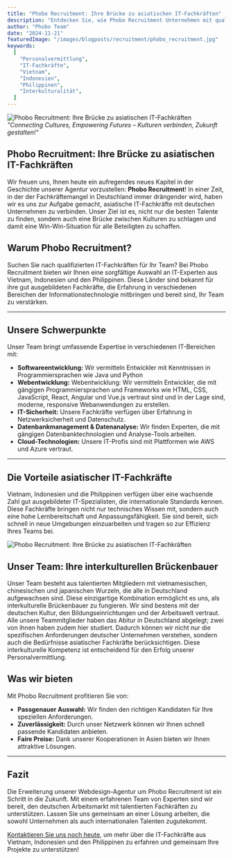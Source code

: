 ```yaml
---
title: "Phobo Recruitment: Ihre Brücke zu asiatischen IT-Fachkräften"
description: "Entdecken Sie, wie Phobo Recruitment Unternehmen mit qualifizierten IT-Fachkräften aus Asien verbindet und kulturelle Brücken baut."
author: "Phobo Team"
date: "2024-11-21"
featuredImage: "/images/blogposts/recruitment/phobo_recruitment.jpg"
keywords:
  [
    "Personalvermittlung",
    "IT-Fachkräfte",
    "Vietnam",
    "Indonesien",
    "Philippinen",
    "Interkulturalität",
  ]
---
```


![Phobo Recruitment: Ihre Brücke zu asiatischen IT-Fachkräften](/images/blogposts/recruitment/phobo_recruitment.jpg "Asiatische IT Talente für den deutschen Arbeitsmarkt")
_"Connecting Cultures, Empowering Futures – Kulturen verbinden, Zukunft gestalten!"_

## Phobo Recruitment: Ihre Brücke zu asiatischen IT-Fachkräften

Wir freuen uns, Ihnen heute ein aufregendes neues Kapitel in der Geschichte unserer Agentur vorzustellen: **Phobo Recruitment**! In einer Zeit, in der der Fachkräftemangel in Deutschland immer drängender wird, haben wir es uns zur Aufgabe gemacht, asiatische IT-Fachkräfte mit deutschen Unternehmen zu verbinden. Unser Ziel ist es, nicht nur die besten Talente zu finden, sondern auch eine Brücke zwischen Kulturen zu schlagen und damit eine Win-Win-Situation für alle Beteiligten zu schaffen.

## Warum Phobo Recruitment?

Suchen Sie nach qualifizierten IT-Fachkräften für Ihr Team? Bei Phobo Recruitment bieten wir Ihnen eine sorgfältige Auswahl an IT-Experten aus Vietnam, Indonesien und den Philippinen. Diese Länder sind bekannt für ihre gut ausgebildeten Fachkräfte, die Erfahrung in verschiedenen Bereichen der Informationstechnologie mitbringen und bereit sind, Ihr Team zu verstärken.

---

## Unsere Schwerpunkte

Unser Team bringt umfassende Expertise in verschiedenen IT-Bereichen mit:

- **Softwareentwicklung:** Wir vermitteln Entwickler mit Kenntnissen in Programmiersprachen wie Java und Python
- **Webentwicklung:** Webentwicklung: Wir vermitteln Entwickler, die mit gängigen Programmiersprachen und Frameworks wie HTML, CSS, JavaScript, React, Angular und Vue.js vertraut sind und in der Lage sind, moderne, responsive Webanwendungen zu erstellen.
- **IT-Sicherheit:** Unsere Fachkräfte verfügen über Erfahrung in Netzwerksicherheit und Datenschutz.
- **Datenbankmanagement & Datenanalyse:** Wir finden Experten, die mit gängigen Datenbanktechnologien und Analyse-Tools arbeiten.
- **Cloud-Technologien:** Unsere IT-Profis sind mit Plattformen wie AWS und Azure vertraut.

---

## Die Vorteile asiatischer IT-Fachkräfte

Vietnam, Indonesien und die Philippinen verfügen über eine wachsende Zahl gut ausgebildeter IT-Spezialisten, die internationale Standards kennen. Diese Fachkräfte bringen nicht nur technisches Wissen mit, sondern auch eine hohe Lernbereitschaft und Anpassungsfähigkeit. Sie sind bereit, sich schnell in neue Umgebungen einzuarbeiten und tragen so zur Effizienz Ihres Teams bei.

![Phobo Recruitment: Ihre Brücke zu asiatischen IT-Fachkräften](/images/blogposts/recruitment/phobo_recruitment2.jpg "Asiatische IT Talente für den deutschen Arbeitsmarkt")

## Unser Team: Ihre interkulturellen Brückenbauer

Unser Team besteht aus talentierten Mitgliedern mit vietnamesischen, chinesischen und japanischen Wurzeln, die alle in Deutschland aufgewachsen sind. Diese einzigartige Kombination ermöglicht es uns, als interkulturelle Brückenbauer zu fungieren. Wir sind bestens mit der deutschen Kultur, den Bildungseinrichtungen und der Arbeitswelt vertraut. Alle unsere Teammitglieder haben das Abitur in Deutschland abgelegt; zwei von ihnen haben zudem hier studiert. Dadurch können wir nicht nur die spezifischen Anforderungen deutscher Unternehmen verstehen, sondern auch die Bedürfnisse asiatischer Fachkräfte berücksichtigen. Diese interkulturelle Kompetenz ist entscheidend für den Erfolg unserer Personalvermittlung.

## Was wir bieten

Mit Phobo Recruitment profitieren Sie von:

- **Passgenauer Auswahl:** Wir finden den richtigen Kandidaten für Ihre speziellen Anforderungen.
- **Zuverlässigkeit:** Durch unser Netzwerk können wir Ihnen schnell passende Kandidaten anbieten.
- **Faire Preise:** Dank unserer Kooperationen in Asien bieten wir Ihnen attraktive Lösungen.

---

## Fazit

Die Erweiterung unserer Webdesign-Agentur um Phobo Recruitment ist ein Schritt in die Zukunft. Mit einem erfahrenen Team von Experten sind wir bereit, den deutschen Arbeitsmarkt mit talentierten Fachkräften zu unterstützen. Lassen Sie uns gemeinsam an einer Lösung arbeiten, die sowohl Unternehmen als auch internationalen Talenten zugutekommt.

[Kontaktieren Sie uns noch heute](/de/requestservice), um mehr über die IT-Fachkräfte aus Vietnam, Indonesien und den Philippinen zu erfahren und gemeinsam Ihre Projekte zu unterstützen!
